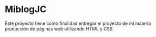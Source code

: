 # MiblogJC
Este proyecto tiene como finalidad entregar el proyecto de mi materia producción de páginas web utilizando HTML y CSS.
